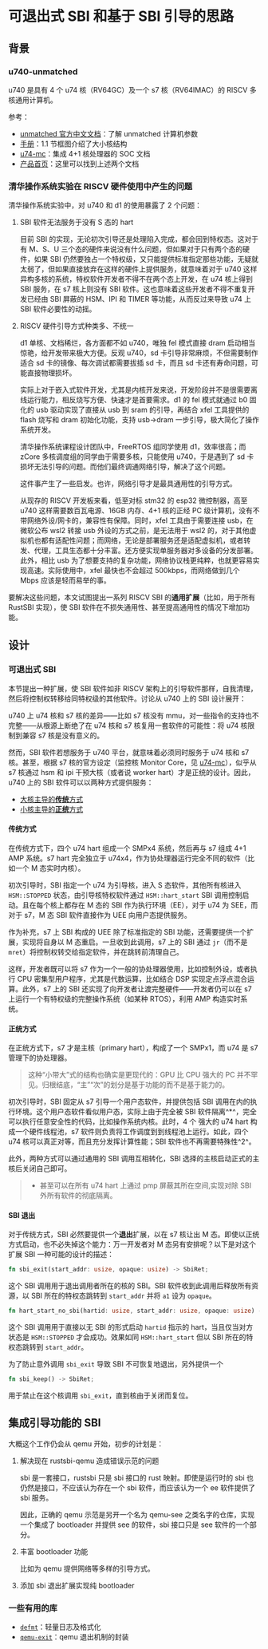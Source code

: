 ﻿# 可退出式 SBI 和基于 SBI 引导的思路

## 背景

### u740-unmatched

u740 是具有 4 个 u74 核（RV64GC）及一个 s7 核（RV64IMAC）的 RISCV 多核通用计算机。

参考：

- [unmatched 官方中文文档](https://sifive.cdn.prismic.io/sifive/b9376339-5d60-45c9-8280-58fd0557c2f0_hifive-unmatched-gsg-v1p4_ZH.pdf)：了解 unmatched 计算机参数
- [手册](https://sifive.cdn.prismic.io/sifive/1a82e600-1f93-4f41-b2d8-86ed8b16acba_fu740-c000-manual-v1p6.pdf)：1.1 节框图介绍了大小核结构
- [u74-mc](https://www.sifive.com/cores/u74-mc)：集成 4+1 核处理器的 SOC 文档
- [产品首页](https://www.sifive.com/boards/hifive-unmatched)：这里可以找到上述两个文档

### 清华操作系统实验在 RISCV 硬件使用中产生的问题

清华操作系统实验中，对 u740 和 d1 的使用暴露了 2 个问题：

1. SBI 软件无法服务于没有 S 态的 hart

   目前 SBI 的实现，无论初次引导还是处理陷入完成，都会回到特权态。这对于有 M、S、U 三个态的硬件来说没有什么问题，但如果对于只有两个态的硬件，如果 SBI 仍然要独占一个特权级，又只能提供标准指定那些功能，无疑就太弱了，但如果直接放弃在这样的硬件上提供服务，就意味着对于 u740 这样异构多核的系统，特权软件开发者不得不在两个态上开发，在 u74 核上得到 SBI 服务，在 s7 核上则没有 SBI 软件。这也意味着这些开发者不得不重复开发已经由 SBI 屏蔽的 HSM、IPI 和 TIMER 等功能，从而反过来导致 u74 上 SBI 软件必要性的动摇。

2. RISCV 硬件引导方式种类多、不统一

   d1 单核、文档稀烂，各方面都不如 u740，唯独 fel 模式直接 dram 启动相当惊艳，给开发带来极大方便。反观 u740，sd 卡引导非常麻烦，不但需要制作适合 sd 卡的镜像、每次调试都需要拔插 sd 卡，而且 sd 卡还有寿命问题，可能直接物理损坏。

   实际上对于嵌入式软件开发，尤其是内核开发来说，开发阶段并不是很需要离线运行能力，相反烧写方便、快速才是首要需求。d1 的 fel 模式就通过 b0 固化的 usb 驱动实现了直接从 usb 到 sram 的引导，再结合 xfel 工具提供的 flash 烧写和 dram 初始化功能，支持 usb->dram 一步引导，极大简化了操作系统开发。

   清华操作系统课程设计团队中，FreeRTOS 组同学使用 d1，效率很高；而 zCore 多核调度组的同学由于需要多核，只能使用 u740，于是遇到了 sd 卡损坏无法引导的问题。而他们最终调通网络引导，解决了这个问题。

   这件事产生了一些启发。也许，网络引导才是最具通用性的引导方式。

   从现存的 RISCV 开发板来看，低至对标 stm32 的 esp32 微控制器，高至 u740 这样需要数百瓦电源、16GB 内存、4+1 核的正经 PC 级计算机，没有不带网络外设/网卡的，兼容性有保障。同时，xfel 工具由于需要连接 usb，在微软公布 wsl2 转接 usb 外设的方式之前，是无法用于 wsl2 的，对于其他虚拟机也都有适配性问题；而网络，无论是部署服务还是适配虚拟机，或者转发、代理，工具生态都十分丰富。还方便实现单服务器对多设备的分发部署。此外，相比 usb 为了想要支持的复杂功能，网络协议栈更纯粹，也就更容易实现高速。实际使用中，xfel 最快也不会超过 500kbps，而网络做到几个 Mbps 应该是轻而易举的事。

要解决这些问题，本文试图提出一系列 RISCV SBI 的**通用扩展**（比如，用于所有 RustSBI 实现），使 SBI 软件在不损失通用性、甚至提高通用性的情况下增加功能。

## 设计

### 可退出式 SBI

本节提出一种扩展，使 SBI 软件如非 RISCV 架构上的引导软件那样，自我清理，然后将控制权转移给同特权级的其他软件。讨论从 u740 上的 SBI 设计展开：

u740 上 u74 核和 s7 核的差异——比如 s7 核没有 mmu，对一些指令的支持也不完整——从根源上断绝了在 u74 核和 s7 核复用一套软件的可能性：将 u74 核限制到兼容 s7 核是没有意义的。

然而，SBI 软件若想服务于 u740 平台，就意味着必须同时服务于 u74 核和 s7 核。甚至，根据 s7 核的官方设定（监控核 Monitor Core，见 [u74-mc](https://www.sifive.com/cores/u74-mc)），似乎从 s7 核通过 hsm 和 ipi 干预大核（或者说 worker hart）才是正统的设计。因此，u740 上的 SBI 软件可以以两种方式提供服务：

- [大核主导的**传统**方式](#传统方式)
- [小核主导的**正统**方式](#正统方式)

#### 传统方式

在传统方式下，四个 u74 hart 组成一个 SMPx4 系统，然后再与 s7 组成 4+1 AMP 系统。s7 hart 完全独立于 u74x4，作为协处理器运行完全不同的软件（比如一个 M 态实时内核）。

初次引导时，SBI 指定一个 u74 为引导核，进入 S 态软件，其他所有核进入 `HSM::STOPPED` 状态，由引导核特权软件通过 `HSM::hart_start` SBI 调用控制启动。且在每个核上都存在 M 态的 SBI 作为执行环境（EE），对于 u74 为 SEE，而对于 s7，M 态 SBI 软件直接作为 UEE 向用户态提供服务。

作为补充，s7 上 SBI 构成的 UEE 除了标准指定的 SBI 功能，还需要提供一个扩展，实现将自身以 M 态重启。一旦收到此调用，s7 上的 SBI 通过 `jr`（而不是 `mret`）将控制权转交给指定软件，并在跳转前清理自己。

这样，开发者既可以将 s7 作为一个一般的协处理器使用，比如控制外设，或者执行 CPU 密集型用户程序，尤其是代数运算，比如结合 DSP 实现定点浮点混合运算。此外，s7 上的 SBI 还实现了向开发者让渡完整硬件——开发者仍可以在 s7 上运行一个有特权级的完整操作系统（如某种 RTOS），利用 AMP 构造实时系统。

#### 正统方式

在正统方式下，s7 才是主核（primary hart），构成了一个 SMPx1，而 u74 是 s7 管理下的协处理器。

> 这种“小带大”式的结构也确实是更现代的：GPU 比 CPU 强大的 PC 并不罕见。归根结底，“主”“次”的划分是基于功能的而不是基于能力的。

初次引导时，SBI 固定从 s7 引导一个用户态软件，并提供包括 SBI 调用在内的执行环境。这个用户态软件看似用户态，实际上由于完全被 SBI 软件隔离^*^，完全可以执行任意安全性的代码，比如操作系统内核。此时，4 个 强大的 u74 hart 构成一个硬件线程池，s7 软件则负责将工作调度到到线程池上运行。如此，四个 u74 核可以真正对等，而且充分发挥计算性能；SBI 软件也不再需要特殊性^2^。

此外，两种方式可以通过通用的 SBI 调用互相转化，SBI 选择的主核启动正式的主核后关闭自己即可。

> - 甚至可以在所有 u74 hart 上通过 pmp 屏蔽其所在空间,实现对除 SBI 外所有软件的彻底隔离。

#### SBI 退出

对于传统方式，SBI 必然要提供一个**退出**扩展，以在 s7 核让出 M 态。即使以正统方式启动，也不必失掉这个能力：万一开发者对 M 态另有安排呢？以下是对这个扩展 SBI 一种可能的设计的描述：

```rust
fn sbi_exit(start_addr: usize, opaque: usize) -> SbiRet;
```

这个 SBI 调用用于退出调用者所在的核的 SBI。SBI 软件收到此调用后释放所有资源，以 SBI 所在的特权态跳转到 `start_addr` 并将 `a1` 设为 `opaque`。

```rust
fn hart_start_no_sbi(hartid: usize, start_addr: usize, opaque: usize) -> SbiRet;
```

这个 SBI 调用用于直接以无 SBI 的形式启动 `hartid` 指示的 hart，当且仅当对方状态是 `HSM::STOPPED` 才会成功。效果如同 `HSM::hart_start` 但以 SBI 所在的特权态跳转到 `start_addr`。

为了防止意外调用 `sbi_exit` 导致 SBI 不可恢复地退出，另外提供一个

```rust
fn sbi_keep() -> SbiRet;
```

用于禁止在这个核调用 `sbi_exit`，直到核由于关闭而复位。

## 集成引导功能的 SBI

大概这个工作仍会从 qemu 开始，初步的计划是：

1. 解决现在 rustsbi-qemu 造成错误示范的问题

   sbi 是一套接口，rustsbi 只是 sbi 接口的 rust 映射。即使是运行时的 sbi 也仍然是接口，不应该认为存在一个 sbi 软件，而应该认为一个 ee 软件提供了 sbi 服务。

   因此，正确的 qemu 示范是另开一个名为 qemu-see 之类名字的仓库，实现一个集成了 bootloader 并提供 see 的软件，sbi 接口只是 see 软件的一个部分。

2. 丰富 bootloader 功能

   比如为 qemu 提供网络等多样的引导方式。

3. 添加 sbi 退出扩展实现纯 bootloader

### 一些有用的库

- [`defmt`](https://crates.io/crates/defmt)：轻量日志及格式化
- [`qemu-exit`](https://crates.io/crates/qemu-exit)：qemu 退出机制的封装

